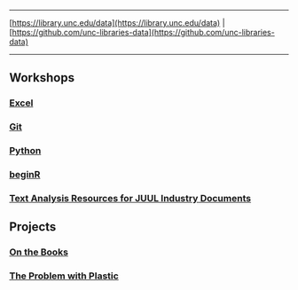 - - - - -
[https://library.unc.edu/data](https://library.unc.edu/data) | [https://github.com/unc-libraries-data](https://github.com/unc-libraries-data)
- - - - -

## Workshops

### [**Excel**](https://unc-libraries-data.github.io/Excel/Excel_Workshop_Instructions)
### [**Git**](https://unc-libraries-data.github.io/Intro-to-Git/)
### [**Python**](https://unc-libraries-data.github.io/Python/)
### [**beginR**](https://tarheels.live/beginr/)
### [**Text Analysis Resources for JUUL Industry Documents**](https://unc-libraries-data.github.io/juul_document_analysis/)

## Projects

### [**On the Books**](https://unc-libraries-data.github.io/OnTheBooks/)
### [**The Problem with Plastic**](https://unc-libraries-data.github.io/Problem-With-Plastic/network_categores_2lvls.html)

